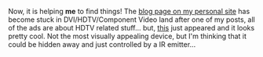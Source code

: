 Now, it is helping **me** to find things! The [blog page on my personal site](http://www.duncanmackenzie.net/blog/default.aspx) has become stuck in DVI/HDTV/Component Video land after one of my posts, all of the ads are about HDTV related stuff... but, [this](http://www.inday.com/rgb4x/rgb4x.htm) just appeared and it looks pretty cool. Not the most visually appealing device, but I'm thinking that it could be hidden away and just controlled by a IR emitter...